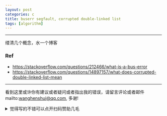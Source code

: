 ```yaml
---
layout: post
categories: c
title: buserr segfault, corrupted double-linked list
tags: [algorithm]
---
```


  

---

缕清几个概念，水一个博客







### Ref

- https://stackoverflow.com/questions/212466/what-is-a-bus-error
- https://stackoverflow.com/questions/14897157/what-does-corrupted-double-linked-list-mean

---

看到这里或许你有建议或者疑问或者指出我的错误，请留言评论或者邮件mailto:wanghenshui@qq.com, 多谢! 
<details>
<summary>觉得写的不错可以点开扫码赞助几毛</summary>
<img src="https://wanghenshui.github.io/assets/wepay.png" alt="微信转账">
</details>